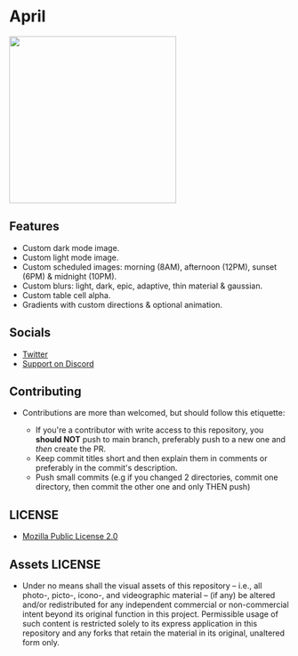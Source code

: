 # April

<img src="https://i.imgur.com/lN0gaZ2.png" width="300">

## Features

* Custom dark mode image.
* Custom light mode image.
* Custom scheduled images: morning (8AM), afternoon (12PM), sunset (6PM) & midnight (10PM).
* Custom blurs: light, dark, epic, adaptive, thin material & gaussian.
* Custom table cell alpha.
* Gradients with custom directions & optional animation.

## Socials

* [Twitter](https://twitter.com/Lukii120)
* [Support on Discord](https://discord.gg/pKekktctUK)

## Contributing

* Contributions are more than welcomed, but should follow this etiquette:

	* If you're a contributor with write access to this repository, you **should NOT** push to main branch, preferably push to a new one and *then* create the PR.
	* Keep commit titles short and then explain them in comments or preferably in the commit's description.
	* Push small commits (e.g if you changed 2 directories, commit one directory, then commit the other one and only THEN push)

## LICENSE

* [Mozilla Public License 2.0](https://www.mozilla.org/en-US/MPL/2.0/)

## Assets LICENSE

* Under no means shall the visual assets of this repository – i.e., all photo-, picto-, icono-, and videographic material – (if any) be altered and/or redistributed for any independent commercial or non-commercial intent beyond its original function in this project. Permissible usage of such content is restricted solely to its express application in this repository and any forks that retain the material in its original, unaltered form only.

